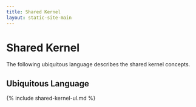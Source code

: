 ```yaml
---
title: Shared Kernel
layout: static-site-main
---
```


# Shared Kernel
The following ubiquitous language describes the shared kernel concepts.

## Ubiquitous Language

{% include shared-kernel-ul.md %}
